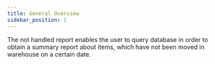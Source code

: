 ```yaml
---
title: General Overview
sidebar_position: 1
---
```


The not handled report enables the user to query database in order to obtain a summary report about items, which have not been moved in warehouse on a certain date. 






